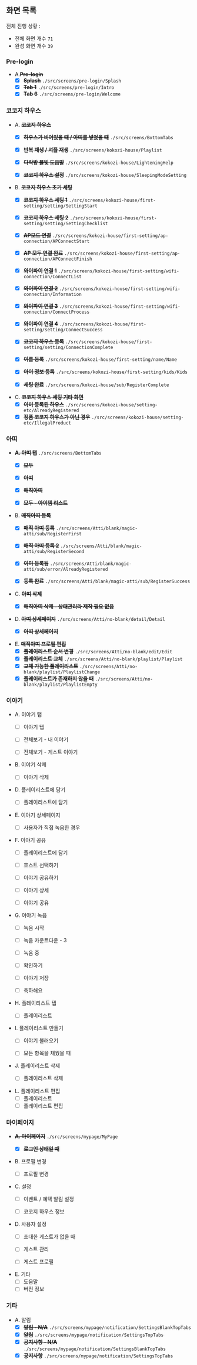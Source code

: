 ## 화면 목록

전체 진행 상황 :

- 전체 화면 개수 `71`
- 완성 화면 개수 `39`

### Pre-login

- A.**~~Pre-login~~**
    - [x] **~~Splash~~** `./src/screens/pre-login/Splash`
    - [x] **~~Tab 1~~** `./src/screens/pre-login/Intro`
    - [x] **~~Tab 6~~** `./src/screens/pre-login/Welcome`

### 코코지 하우스

- A. **~~코코지 하우스~~**
    - [x] **~~하우스가 비어있을 때 / 아띠를 넣었을 때~~** `./src/screens/BottomTabs`
    - [x] **~~반복 재생 / 셔플 재생~~** `./src/screens/kokozi-house/Playlist`
    - [x] **~~다락방 불빛 도움말~~** `./src/screens/kokozi-house/LighteningHelp`
    - [x] **~~코코지 하우스 설정~~** `./src/screens/kokozi-house/SleepingModeSetting`


- B. **~~코코지 하우스 초기 세팅~~**
    - [x] **~~코코지 하우스 세팅 1~~** `./src/screens/kokozi-house/first-setting/setting/SettingStart`
    - [x] **~~코코지 하우스 세팅 2~~** `./src/screens/kokozi-house/first-setting/setting/SettingChecklist`
    - [x] **~~AP모드 연결~~** `./src/screens/kokozi-house/first-setting/ap-connection/APConnectStart`
    - [x] **~~AP 모두 연결 완료~~** `./src/screens/kokozi-house/first-setting/ap-connection/APConnectFinish`
    - [x] **~~와이파이 연결 1~~** `./src/screens/kokozi-house/first-setting/wifi-connection/ConnectList`
    - [x] **~~와이파이 연결 2~~** `./src/screens/kokozi-house/first-setting/wifi-connection/Information`
    - [x] **~~와이파이 연결 3~~** `./src/screens/kokozi-house/first-setting/wifi-connection/ConnectProcess`
    - [x] **~~와이파이 연결 4~~** `./src/screens/kokozi-house/first-setting/setting/ConnectSuccess`
    - [x] **~~코코지 하우스 등록~~** `./src/screens/kokozi-house/first-setting/setting/ConnectionComplete`
    - [x] **~~이름 등록~~** `./src/screens/kokozi-house/first-setting/name/Name`
    - [x] **~~아이 정보 등록~~** `./src/screens/kokozi-house/first-setting/kids/Kids`
    - [x] **~~세팅 완료~~** `./src/screens/kokozi-house/sub/RegisterComplete`


- C. **~~코코지 하우스 세팅 기타 화면~~**
    - [x] **~~이미 등록된 하우스~~** `./src/screens/kokozi-house/setting-etc/AlreadyRegistered`
    - [x] **~~정품 코코지 하우스가 아닌 경우~~** `./src/screens/kokozi-house/setting-etc/IllegalProduct`

### 아띠

- **~~A. 아띠 탭~~** `./src/screens/BottomTabs`
    - [x] **~~모두~~**
    - [x] **~~아띠~~**
    - [x] **~~매직아띠~~**
    - [x] **~~모두 - 아이템 리스트~~**


- B. **~~매직아띠 등록~~**
    - [x] **~~매직 아띠 등록~~** `./src/screens/Atti/blank/magic-atti/sub/RegisterFirst`
    - [x] **~~매직 아띠 등록 2~~** `./src/screens/Atti/blank/magic-atti/sub/RegisterSecond`
    - [x] **~~이미 등록됨~~** `./src/screens/Atti/blank/magic-atti/sub/error/AlreadyRegistered`
    - [x] **~~등록 완료~~** `./src/screens/Atti/blank/magic-atti/sub/RegisterSuccess`


- C. **~~아띠 삭제~~**
    - [x] **~~매직아띠 삭제 - 상태관리라 제작 필요 없음~~**


- D. **~~아띠 상세페이지~~** `./src/screens/Atti/no-blank/detail/Detail`
    - [x] **~~아띠 상세페이지~~**


- E. **~~매직아띠 프로필 편집~~**
    - [x] **~~플레이리스트 순서 변경~~** `./src/screens/Atti/no-blank/edit/Edit`
    - [x] **~~플레이리스트 교체~~** `./src/screens/Atti/no-blank/playlist/Playlist`
    - [x] **~~교체 가능한 플레이리스트~~** `./src/screens/Atti/no-blank/playlist/PlaylistChange`
    - [x] **~~플레이리스트가 존재하지 않을 때~~** `./src/screens/Atti/no-blank/playlist/PlaylistEmpty`

### 이야기

- A. 이야기 탭
    - [ ] 이야기 탭
    - [ ] 전체보기 - 내 이야기
    - [ ] 전체보기 - 게스트 이야기


- B. 이야기 삭제
    - [ ] 이야기 삭제


- D. 플레이리스트에 담기
    - [ ] 플레이리스트에 담기


- E. 이야기 상세페이지
    - [ ] 사용자가 직접 녹음한 경우


- F. 이야기 공유
    - [ ] 플레이리스트에 담기
    - [ ] 호스트 선택하기
    - [ ] 이야기 공유하기
    - [ ] 이야기 상세
    - [ ] 이야기 공유


- G. 이야기 녹음
    - [ ] 녹음 시작
    - [ ] 녹음 카운트다운 - 3
    - [ ] 녹음 중
    - [ ] 확인하기
    - [ ] 이야기 저장
    - [ ] 축하해요


- H. 플레이리스트 탭
    - [ ] 플레이리스트


- I. 플레이리스트 만들기
    - [ ] 이야기 불러오기
    - [ ] 모든 항목을 채웠을 때


- J. 플레이리스트 삭제
    - [ ] 플레이리스트 삭제


- L. 플레이리스트 편집
    - [ ] 플레이리스트
    - [ ] 플레이리스트 편집

### 마이페이지

- **~~A. 마이페이지~~** `./src/screens/mypage/MyPage`
    - [x] **~~로그인 상태일 때~~**


- B. 프로필 변경
    - [ ] 프로필 변경


- C. 설정
    - [ ] 이벤트 / 혜택 알림 설정
    - [ ] 코코지 하우스 정보


- D. 사용자 설정
    - [ ] 초대한 게스트가 없을 때
    - [ ] 게스트 관리
    - [ ] 게스트 프로필


- E. 기타
    - [ ] 도움말
    - [ ] 버전 정보

### 기타

- A. 알림
    - [x] **~~알림 - N/A~~** `./src/screens/mypage/notification/SettingsBlankTopTabs`
    - [x] **~~알림~~** `./src/screens/mypage/notification/SettingsTopTabs`
    - [x] **~~공지사항 - N/A~~** `./src/screens/mypage/notification/SettingsBlankTopTabs`
    - [x] **~~공지사항~~** `./src/screens/mypage/notification/SettingsTopTabs`